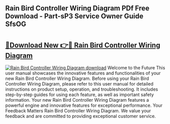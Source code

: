 ## Rain Bird Controller Wiring Diagram PDf Free Download - Part-sP3 Service Owner Guide SfsOG

# <h2><a href="http://dftpfl.blite.top/?on=Rain+Bird+Controller+Wiring+Diagram">🔗Download New 👉🔴 Rain Bird Controller Wiring Diagram</a></h2>

[![Rain Bird Controller Wiring Diagram download](https://i.imgur.com/lujVjoI.png)](http://dftpfl.blite.top/?on=Rain+Bird+Controller+Wiring+Diagram)
Welcome to the Future This user manual showcases the innovative features and functionalities of your new Rain Bird Controller Wiring Diagram. Before using your Rain Bird Controller Wiring Diagram, please refer to this user manual for detailed instructions on product setup, operation, and troubleshooting. It includes step-by-step guides for using each feature, as well as important safety information. Your new Rain Bird Controller Wiring Diagram features a powerful engine and innovative features for exceptional performance. Your Feedback Matters Rain Bird Controller Wiring Diagram. We value your feedback and are committed to providing exceptional customer service.
